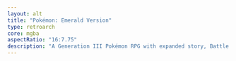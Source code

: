 ```yaml
---
layout: alt
title: "Pokémon: Emerald Version"
type: retroarch
core: mgba
aspectRatio: "16:7.75"
description: "A Generation III Pokémon RPG with expanded story, Battle Frontier, and Hoenn region Pokémon."
---
```

